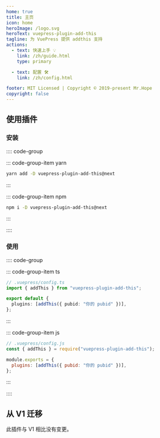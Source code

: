```yaml
---
home: true
title: 主页
icon: home
heroImage: /logo.svg
heroText: vuepress-plugin-add-this
tagline: 为 VuePress 提供 addthis 支持
actions:
  - text: 快速上手 💡
    link: /zh/guide.html
    type: primary

  - text: 配置 🛠
    link: /zh/config.html

footer: MIT Licensed | Copyright © 2019-present Mr.Hope
copyright: false
---
```


## 使用插件

### 安装

:::: code-group

::: code-group-item yarn

```bash
yarn add -D vuepress-plugin-add-this@next
```

:::

::: code-group-item npm

```bash
npm i -D vuepress-plugin-add-this@next
```

:::

::::

### 使用

:::: code-group

::: code-group-item ts

```ts
// .vuepress/config.ts
import { addThis } from "vuepress-plugin-add-this";

export default {
  plugins: [addThis({ pubid: "你的 pubid" })],
};
```

:::

::: code-group-item js

```js
// .vuepress/config.js
const { addThis } = require("vuepress-plugin-add-this");

module.exports = {
  plugins: [addThis({ pubid: "你的 pubid" })],
};
```

:::

::::

## 从 V1 迁移

此插件与 V1 相比没有变更。
